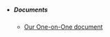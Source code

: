 - ##### Documents
	- [Our One-on-One document](https://docs.google.com/document/d/1t9avm-5YDP3q2yvJivO1ES7VXXKr32A8cR5SxfwKtPQ/edit#)